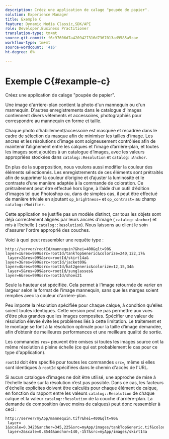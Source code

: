 ```yaml
---
description: Créez une application de calage "poupée de papier".
solution: Experience Manager
title: Exemple C
feature: Dynamic Media Classic,SDK/API
role: Developer,Business Practitioner
translation-type: tm+mt
source-git-commit: f6c97606d7a4209427316d7367013ad9585a5cae
workflow-type: tm+mt
source-wordcount: '416'
ht-degree: 0%

---
```



# Exemple C{#example-c}

Créez une application de calage &quot;poupée de papier&quot;.

Une image d&#39;arrière-plan contient la photo d&#39;un mannequin ou d&#39;un mannequin. D&#39;autres enregistrements dans le catalogue d&#39;images contiennent divers vêtements et accessoires, photographiés pour correspondre au mannequin en forme et taille.

Chaque photo d’habillement/accessoire est masquée et recadrée dans le cadre de sélection du masque afin de minimiser les tailles d’image. Les ancres et les résolutions d’image sont soigneusement contrôlées afin de maintenir l’alignement entre les calques et l’image d’arrière-plan, et toutes les images sont ajoutées à un catalogue d’images, avec les valeurs appropriées stockées dans `catalog::Resolution` et `catalog::Anchor`.

En plus de la superposition, nous voulons aussi modifier la couleur des éléments sélectionnés. Les enregistrements de ces éléments sont prétraités afin de supprimer la couleur d’origine et d’ajuster la luminosité et le contraste d’une manière adaptée à la commande de coloration. Ce prétraitement peut être effectué hors ligne, à l’aide d’un outil d’édition d’images tel que Photoshop ou, dans de simples cas, il peut être effectué de manière triviale en ajoutant `op_brightness=` et `op_contrast=` au champ `catalog::Modifier`.

Cette application ne justifie pas un modèle distinct, car tous les objets sont déjà correctement alignés par leurs ancres d’image ( `catalog::Anchor`) et mis à l’échelle ( `catalog::Resolution`). Nous laissons au client le soin d&#39;assurer l&#39;ordre approprié des couches.

Voici à quoi peut ressembler une requête type :

```
http://server/rootId/mannequin?&hei=400&qlt=90&
layer=1&res=999&src=rootId/tankTopGeneric&colorize=240,122,17&
 layer=2&res=999&src=rootId/skirt14a&
layer=3&res=999&src=rootId/jacket09&
layer=4&res=999&src=rootId/hat2generic&colorize=12,15,34&
 layer=5&res=999&src=rootId/sunglasses&
layer=6&res=999&src=rootId/shoes21
```

Seule la hauteur est spécifiée. Cela permet à l&#39;image retournée de varier en largeur selon le format de l&#39;image mannequin, sans que les marges soient remplies avec la couleur d&#39;arrière-plan.

Peu importe la résolution spécifiée pour chaque calque, à condition qu’elles soient toutes identiques. Cette version peut ne pas permettre aux vues d’être plus grandes que les images composites. Spécifier une valeur de résolution élevée évite les problèmes liés à cette limitation. Le traitement et le montage se font à la résolution optimale pour la taille d’image demandée, afin d’obtenir de meilleures performances et une meilleure qualité de sortie.

Les commandes `res=` peuvent être omises si toutes les images source ont la même résolution à pleine échelle (ce qui est probablement le cas pour ce type d&#39;application).

`rootId` doit être spécifié pour toutes les commandes `src=`, même si elles sont identiques à `rootId` spécifiées dans le chemin d&#39;accès de l&#39;URL.

Si aucun catalogue d’images ne doit être utilisé, une approche de mise à l’échelle basée sur la résolution n’est pas possible. Dans ce cas, les facteurs d&#39;échelle explicites doivent être calculés pour chaque élément de calque, en fonction du rapport entre les valeurs `catalog::Resolution` de chaque calque et la valeur `catalog::Resolution` de la couche d&#39;arrière-plan. La demande de composition (avec moins de calques) peut donc ressembler à ceci :

```
http://server/myApp/mannequin.tif?&hei=400&qlt=90&
 layer= 1&scale=0.3423&anchor=345,225&src=myApp/images/tankTopGeneric.tif&colorize=240,122,17&
 layer=2&scale=0.8544&anchor=140,-157&src=myApp/images/skirt14a
```

